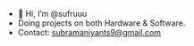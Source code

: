 - 👋 Hi, I’m @sufruuu
- Doing projects on both Hardware & Software.
- Contact: subramaniyants9@gmail.com

<!---
sufruuu/sufruuu is a ✨ special ✨ repository because its `README.md` (this file) appears on your GitHub profile.
You can click the Preview link to take a look at your changes.
--->

